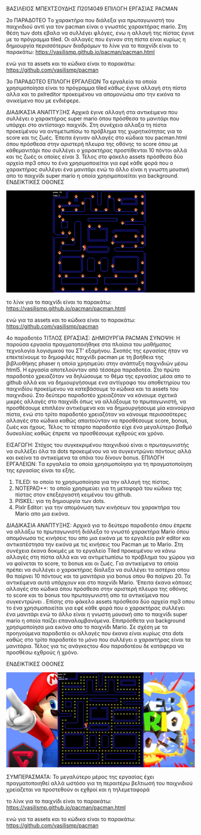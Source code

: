 ΒΑΣΙΛΕΙΟΣ ΜΠΕΧΤΣΟΥΔΗΣ
Π2014049
ΕΠΙΛΟΓΗ ΕΡΓΑΣΙΑΣ PACMAN

2o ΠΑΡΑΔΟΤΕΟ
Τo χαρακτήρα που διάλεξα για πρωταγωνιστή του παιχνιδιού αντί για τον pacman είναι ο γνωστός χαρακτήρας mario.
Στη θέση των dots εβαλα να συλλέγει φλόγες, ενω η αλλαγή της πίστας έγινε με το πρόγραμμα tiled.
Οι αλλαγές που έγιναν στη πίστα είναι κυρίως η δημιουργία περισσότερων διαδρόμων
το λίνκ για το παιχνίδι είναι το παρακάτω:
https://vasilismp.github.io/pacman/pacman.html

ενώ για τα assets και το κώδικα είναι το παρακάτω:
https://github.com/vasilismp/pacman

3ο ΠΑΡΑΔΟΤΕΟ
ΕΠΙΛΟΓΗ ΕΡΓΑΛΕΙΩΝ
Τα εργαλεία τα οποία χρησιμοποίησα είναι το πρόγραμμα tiled κάθως έγινε αλλαγή στη πίστα αλλα και το pxlreditor 
προκειμένου να απομονώσω απο την εικόνα το ανικείμενο που με ενδιέφερε.

ΔΙΑΔΙΚΑΣΙΑ ΑΝΑΠΤΥΞΗΣ
Αρχικά έγινε αλλαγή στα αντικέιμενα που συλλέγει ο χαρακτήρας super mario όπου πρόσθεσα το μανιτάρι
που υπάρχει στο αντίστοιχο παιχνίδι. Στη συνέχεια αλλαξα τη πίστα προκείμένου να αντιμετωπίσω το πρόβλημα
της χωρητικότητας για το score και τις ζωές. Έπειτα έγιναν αλλαγές στο κώδικα του pacman.html όπου πρόσθεσα
 στην αριστερή πλευρα της οθόνης το score όπου με κάθεμανιτάρι που συλλέγει ο χαρακτήρας προστίθενται 10 πόντοι 
αλλά και τις ζωές οι οποίες είναι 3. Τέλος στο φάκελο assets πρόσθεσα δύο αρχεία mp3 οπου το ένα χρησιμοποιείται 
για εφέ κάθε φορά που ο χαρακτήρας συλλέγει ένα μανιτάρι ενώ το άλλο είναι η γνωστη μουσική απο το παιχνίδι
 super mario η οποία χρησιμοποιείται για background.
 ΕΝΔΕΙΚΤΙΚΕΣ ΟΘΟΝΕΣ
 
 ![Screenshot](pacman.jpg)
 

το λίνκ για το παιχνίδι είναι το παρακάτω:
https://vasilismp.github.io/pacman/pacman.html

ενώ για τα assets και το κώδικα είναι το παρακάτω:
https://github.com/vasilismp/pacman

4ο παραδοτέο
ΤΙΤΛΟΣ ΕΡΓΑΣΙΑΣ: ΔΗΜΙΟΥΡΓΙΑ PACMAN
ΣΥΝΟΨΗ:  Η παρούσα εργασία πραγματοποιήθηκε στα πλαίσια του μαθήματος  τεχνολογία λογισμικού του ΣΤ’ εξαμήνου. Σκοπός της εργασίας ήταν να επεκτείνουμε το δημοφιλές παιχνίδι pacman με τη βοήθεια της βιβλιοθήκης phaser η οποία χρησιμεύει στην ανάπτυξη παιχνιδιών μέσω html5. Η εργασία αποτελούνταν από τέσσερα παραδοτέα. Στο πρώτο παραδοτέο χρειαζόταν να δηλώσουμε το θέμα της εργασίας μέσα απο το github αλλά και να  δημιουργήσουμε ενα αντίγραφο του αποθετηρίου του παιχνιδίου προκείμενου να κατεβάσουμε το κώδικα και τα assets του παιχνιδιού. Στο δεύτερο παραδοτέο χρειαζόταν να κάνουμε σχετικά μικρές αλλαγές στο παιχνίδι όπως να αλλάξουμε το πρωταγωνιστή, να προσθέσουμε επιπλέον αντικέιμενα  και να δημιουργήσουμε μία καινούργια πίστα, ενώ στο τρίτο παραδοτέο χρειαζόταν να κάνουμε περισσσότερες αλλαγές στο κώδικα καθώς απαιτούνταν να προσθέσουμε score, bonus, ζωές και ήχους. Τέλος το τέταρτο παραδοτέο είχε ένα μεγαλύτερο βαθμό δυσκολίας καθώς έπρεπε να προσθέσουμε εχθρούς και χρόνο.


ΕΙΣΑΓΩΓΗ: Στόχος του συγκεκριμένου παιχνιδιού είναι ο πρωταγωνιστής να συλλέξει όλα τα dots  προκειμένου να να συγκεντρώνει πόντους αλλά και εκείνα τα αντικείμενα τα οπόια του δίνουν bonus.
ΕΠΙΛΟΓΗ ΕΡΓΑΛΕΙΩΝ: Tα εργαλεία τα οποία χρησιμοποίησα για τη πραγματοποίηση της εργασίας είναι τα εξής.
1.	TILED: το οποίο το χρησιμοποίησα για την αλλαγή της πίστας.
2.	NOTEPAD++: το οποίο χρησιμεύει για τη μεταφορά του κώδικα της πίστας στον επεξεργαστή κειμένου του github.
3.	PISKEL: για τη δημιουργία των dots.
4.	Pixlr Editor: για την απομόνωση των κινήσεων του χαρακτήρα του Mario απο μια εικόνα.


ΔΙΑΔΙΚΑΣΙΑ ΑΝΑΠΤΥΞΗΣ:
Αρχικά για το δεύτερο παραδοτέο όπου έπρεπε να αλλάξω το πρωταγωνιστή διάλεξα το γνωστό χαρακτήρα Mario όπου απομόνωσα τις κινήσεις του απο μια εικόνα με το εργαλείο pxlr editor και αντικατέστησα την εικόνα με τις κινήσεις του Pacman με το Mario. Στη συνέχεια έκανα δοκιμές  με το εργαλείο Tiled προκειμένου να κάνω αλλαγές στη πίστα αλλά και να αντιμετωπίσω το πρόβλημα του χώρου για να φαίνεται το score, το bonus και οι ζωές. Για αντικείμενα τα οποία πρέπει να συλλέγει ο χαρακτήρας δίαλεξα να συλλέγει τα αστέρια οπου θα παίρνει 10 πόντους και τα μανιτάρια για bonus οπου θα παίρνει 20. Τα αντικέιμενα αυτά υπάρχουν και στο παιχνίδι Mario. ‘Επειτα έκανα κάποιες αλλαγές στο κώδικα όπου πρόσθεσα στην αριστερή πλευρα της οθόνης το score και το bonus του πρωταγωνιστή απο τα αντικείμενα που συγκεντρώνει . Επίσης στο φάκελο assets πρόσθεσα δύο αρχεία mp3 οπου το ένα χρησιμοποιείται για εφέ κάθε φορά που ο χαρακτήρας συλλέγει ένα μανιτάρι ενώ το άλλο είναι η γνωστη μουσική απο το παιχνίδι super mario η οποία παίζει επαναλαμβανόμενα. Επιπρόσθετα για background χρησιμοποίησα μια εικόνα απο το παιχνίδι Mario. Σε σχέση με τα προηγούμενα παραδοτέα οι αλλαγές που έκανα είναι κυρίως στα dots καθώς στο τρίτο παραδοτέο το μόνο που συλλέγει ο χαρακτήρας είναι τα μανιτάρια. Τέλος για τις ανάγκεςτου  4ου παραδοτέου δε κατάφερα να προσθέσω εχθρούς ή χρόνο.


ΕΝΔΕΙΚΤΙΚΕΣ ΟΘΟΝΕΣ

![Screenshot](Pacman.jpg)

ΣΥΜΠΕΡΑΣΜΑΤΑ: Το μεγαλύτερο μέρος της εργασίας έχει πραγματοποιηθεί αλλά ωστόσο για τη περαιτέρω βελτιωσή του παιχνιδιού χρείαζεται να προστεθούν οι εχθροί και η τηλεμεταφορά


το λίνκ για το παιχνίδι είναι το παρακάτω: https://vasilismp.github.io/pacman/pacman.html

ενώ για τα assets και το κώδικα είναι το παρακάτω: https://github.com/vasilismp/pacman


